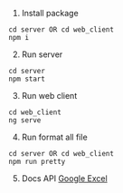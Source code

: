 1. Install package

  ```shell
  cd server OR cd web_client 
  npm i
  ```

2. Run server

  ```shell
  cd server
  npm start
  ```
  
3. Run web client

  ```shell
  cd web_client
  ng serve
  ```
  
4. Run format all file
  
  ```shell
  cd server OR cd web_client
  npm run pretty
  ```

5. Docs API
  [Google Excel](https://docs.google.com/spreadsheets/d/1I-HFTSpyrfw-ThjzmvRcaJC11_qrf0CWaZHAUiquG50/edit#gid=0)

